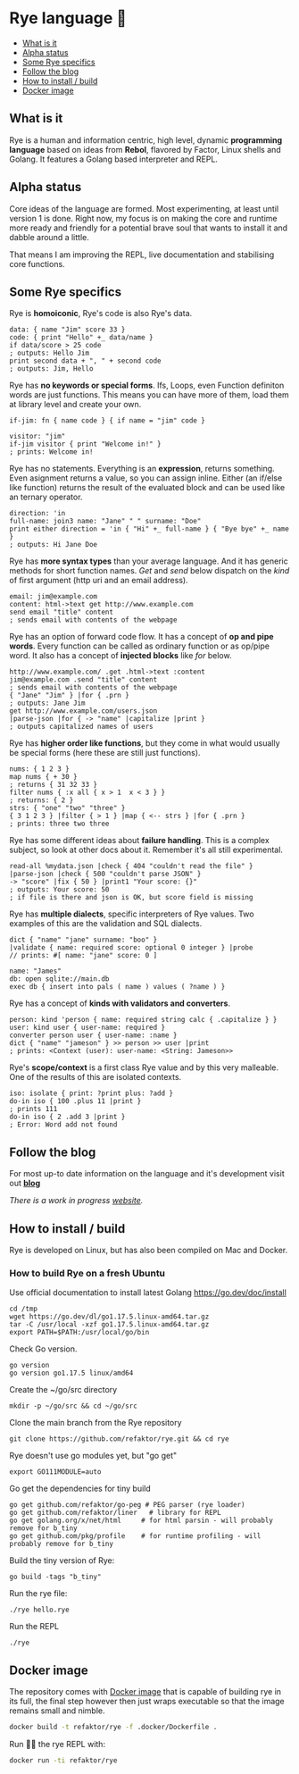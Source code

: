 # Rye language 🌾

   * [What is it](#what-is-it)
   * [Alpha status](#alpha-status)
   * [Some Rye specifics](#some-rye-specifics)
   * [Follow the blog](#find-the-blog)
   * [How to install / build](#how-to-install--build)
   * [Docker image](#docker-image)

## What is it

Rye is a human and information centric, high level, dynamic **programming language** based on ideas from **Rebol**, flavored by
Factor, Linux shells and Golang. It features a Golang based interpreter and REPL.

## Alpha status

Core ideas of the language are formed. Most experimenting, at least until version 1 is done.
Right now, my focus is on making the core and runtime more ready and friendly for a potential brave soul that wants to install it and 
dabble around a little.

That means I am improving the REPL, live documentation and stabilising core functions.

## Some Rye specifics

Rye is **homoiconic**, Rye's code is also Rye's data.

```red
data: { name "Jim" score 33 }
code: { print "Hello" +_ data/name }
if data/score > 25 code
; outputs: Hello Jim
print second data + ", " + second code
; outputs: Jim, Hello
```

Rye has **no keywords or special forms**. Ifs, Loops, even Function
definiton words are just functions. This means you can have more of them,
load them at library level and create your own.

```red
if-jim: fn { name code } { if name = "jim" code }

visitor: "jim"
if-jim visitor { print "Welcome in!" }
; prints: Welcome in!
```

Rye has no statements. Everything is an **expression**, returns 
something. Even asignment returns a value, so you can assign
inline. Either (an if/else like function) returns the result of the evaluated
block and can be used like an ternary operator.

```red
direction: 'in
full-name: join3 name: "Jane" " " surname: "Doe"  
print either direction = 'in { "Hi" +_ full-name } { "Bye bye" +_ name }
; outputs: Hi Jane Doe
```

Rye has **more syntax types** than your average language.
And it has generic methods for short function names. *Get* and *send*
below dispatch on the *kind* of first argument (http uri and an email address).

```red
email: jim@example.com
content: html->text get http://www.example.com
send email "title" content
; sends email with contents of the webpage
```

Rye has an option of forward code flow. It has a concept of 
**op and pipe words**. Every function can
be called as ordinary function or as op/pipe word. It also 
has a concept of **injected blocks** like *for* below.

```red
http://www.example.com/ .get .html->text :content
jim@example.com .send "title" content
; sends email with contents of the webpage
{ "Jane" "Jim" } |for { .prn }
; outputs: Jane Jim
get http://www.example.com/users.json
|parse-json |for { -> "name" |capitalize |print }
; outputs capitalized names of users
```

Rye has **higher order like functions**, but they come in what
would usually be special forms (here these are still just functions).

```red
nums: { 1 2 3 }
map nums { + 30 }
; returns { 31 32 33 }
filter nums { :x all { x > 1  x < 3 } }
; returns: { 2 }
strs: { "one" "two" "three" }
{ 3 1 2 3 } |filter { > 1 } |map { <-- strs } |for { .prn }
; prints: three two three
```

Rye has some different ideas about **failure handling**. This
is a complex subject, so look at other docs about it. Remember it's
all still experimental.

```red
read-all %mydata.json |check { 404 "couldn't read the file" }
|parse-json |check { 500 "couldn't parse JSON" }
-> "score" |fix { 50 } |print1 "Your score: {}"
; outputs: Your score: 50
; if file is there and json is OK, but score field is missing
```

Rye has **multiple dialects**, specific interpreters of Rye values. 
Two examples of this are the validation and SQL dialects.

```red
dict { "name" "jane" surname: "boo" }
|validate { name: required score: optional 0 integer } |probe
// prints: #[ name: "jane" score: 0 ]

name: "James"
db: open sqlite://main.db
exec db { insert into pals ( name ) values ( ?name ) }
```

Rye has a concept of **kinds with validators and converters**.

```red
person: kind 'person { name: required string calc { .capitalize } }
user: kind user { user-name: required }
converter person user { user-name: :name }
dict { "name" "jameson" } >> person >> user |print
; prints: <Context (user): user-name: <String: Jameson>>
```

Rye's **scope/context** is a first class Rye value and by this very malleable.
One of the results of this are isolated contexts.

```red
iso: isolate { print: ?print plus: ?add }
do-in iso { 100 .plus 11 |print }
; prints 111
do-in iso { 2 .add 3 |print }
; Error: Word add not found
 ```
 
## Follow the blog

For most up-to date information on the language and it's development visit out **[blog](http://ryelang.blogspot.com/)**

*There is a work in progress [website](https://refaktor.github.io/rye/).*

## How to install / build 

Rye is developed on Linux, but has also been compiled on Mac and Docker.

### How to build Rye on a fresh Ubuntu

Use official documentation to install latest Golang https://go.dev/doc/install

    cd /tmp
    wget https://go.dev/dl/go1.17.5.linux-amd64.tar.gz
    tar -C /usr/local -xzf go1.17.5.linux-amd64.tar.gz
    export PATH=$PATH:/usr/local/go/bin

Check Go version.

    go version
    go version go1.17.5 linux/amd64

Create the ~/go/src directory

    mkdir -p ~/go/src && cd ~/go/src

Clone the main branch from the Rye repository

    git clone https://github.com/refaktor/rye.git && cd rye

Rye doesn't use go modules yet, but "go get"

    export GO111MODULE=auto

Go get the dependencies for tiny build

    go get github.com/refaktor/go-peg # PEG parser (rye loader)
    go get github.com/refaktor/liner   # library for REPL
    go get golang.org/x/net/html     # for html parsin - will probably remove for b_tiny
    go get github.com/pkg/profile    # for runtime profiling - will probably remove for b_tiny

Build the tiny version of Rye:

    go build -tags "b_tiny"

Run the rye file:

    ./rye hello.rye

Run the REPL

    ./rye

## Docker image

The repository comes with [Docker image](./.docker/Dockerfile) that is capable of building rye in its full, 
the final step however then just wraps executable so that the image remains small and nimble.

```bash
docker build -t refaktor/rye -f .docker/Dockerfile .
```

Run 🏃‍♂️ the rye REPL with:

```bash
docker run -ti refaktor/rye
```




